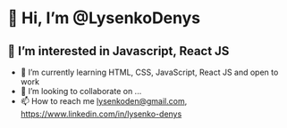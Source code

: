 # 👋 Hi, I’m @LysenkoDenys
## 👀 I’m interested in Javascript, React JS
- 🌱 I’m currently learning HTML, CSS, JavaScript, React JS and open to work
- 💞️ I’m looking to collaborate on ...
- 📫 How to reach me lysenkoden@gmail.com, https://www.linkedin.com/in/lysenko-denys

<!---
LysenkoDenys/LysenkoDenys is a ✨ special ✨ repository because its `README.md` (this file) appears on your GitHub profile.
You can click the Preview link to take a look at your changes.
--->
